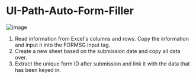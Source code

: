 ﻿# UI-Path-Auto-Form-Filler
![image](https://github.com/danielmxPeck/UI-Path-Auto-Form-Filler/assets/83803741/ba0d6a9a-68a0-4f3f-aecb-4db414a0b65c)

1. Read information from Excel's columns and rows. Copy the information and input it into the FORMSG input tag.
2. Create a new sheet based on the submission date and copy all data over.
3. Extract the unique form ID after submission and link it with the data that has been keyed in.
